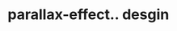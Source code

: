 # parallax-effect.. desgin                                                                                                                                                                                                                                                                                                                                                                                                                                                                                                                                                    
